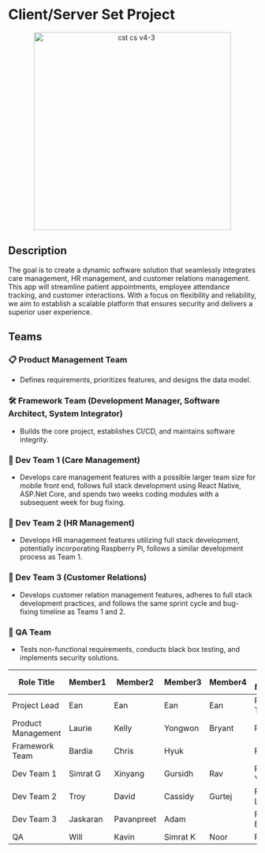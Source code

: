 # Client/Server Set Project

<p align="center">
  <img src="https://github.com/COMP4945/SetG-Project/assets/77172769/22c9adee-82d8-46fe-8c90-724435a7bb08" alt="cst cs v4-3" width="400px"">
</p>

## Description

The goal is to create a dynamic software solution that seamlessly integrates care management, HR management, and customer relations management. This app will streamline patient appointments, employee attendance tracking, and customer interactions. With a focus on flexibility and reliability, we aim to establish a scalable platform that ensures security and delivers a superior user experience.

## Teams

### 📋 Product Management Team
 - Defines requirements, prioritizes features, and designs the data model.
### 🛠️ Framework Team (Development Manager, Software Architect, System Integrator)
 - Builds the core project, establishes CI/CD, and maintains software integrity.
### 🏥 Dev Team 1 (Care Management)
 - Develops care management features with a possible larger team size for mobile front end, follows full stack development using React Native, ASP.Net Core, and spends two weeks coding modules with a subsequent week for bug fixing.
### 💼 Dev Team 2 (HR Management)
 - Develops HR management features utilizing full stack development, potentially incorporating Raspberry Pi, follows a similar development process as Team 1.
### 🤝 Dev Team 3 (Customer Relations)
 - Develops customer relation management features, adheres to full stack development practices, and follows the same sprint cycle and bug-fixing timeline as Teams 1 and 2.
### 🧪 QA Team
 - Tests non-functional requirements, conducts black box testing, and implements security solutions.

| Role Title                    | Member1          | Member2          | Member3          | Member4          | Product Manager |
|-------------------------------|------------------|------------------|------------------|------------------|-----------------|
| Project Lead                  | Ean              | Ean              | Ean              | Ean              | PM: Tejinder    |
| Product Management            | Laurie           | Kelly            | Yongwon          | Bryant           | PM: Ean         |
| Framework Team                | Bardia           | Chris            | Hyuk             |                  | PM: Kelly       |
| Dev Team 1                    | Simrat G         | Xinyang          | Gursidh          | Rav              | PM: Yongwon     |
| Dev Team 2                    | Troy             | David            | Cassidy          | Gurtej           | PM: Laurie      |
| Dev Team 3                    | Jaskaran         | Pavanpreet       | Adam             |                  | PM: Bryant      |
| QA                            | Will             | Kavin            | Simrat K         | Noor             | PM: Kelly       |

